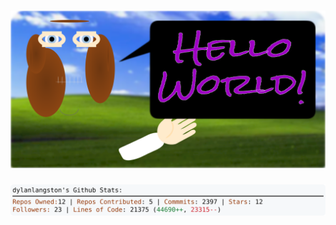 <!-- 
Version 2.0.184
Built Sat Jan 11 2025 05:06:49 GMT+0000 (Coordinated Universal Time)
-->

<h1 align="center">
  <a href="https://github.com/dylanlangston/dylanlangston/tree/master/src" title="Click to View Source">
    <picture width="100%" alt="Dylan">
      <source media="(prefers-color-scheme: dark)" srcset="dylan-dark.svg?version=2.0.184">
      <img src="dylan-light.svg?version=2.0.184" alt="Dylan">
    </picture>
  </a>
</h1>

<div align="center">
  <picture width="100%" alt="Profile Info and Stats">
    <source media="(prefers-color-scheme: dark)" srcset="stats-dark.svg?version=2.0.184">
    <img src="stats-light.svg?version=2.0.184" alt="Profile Info and Stats">
  </picture>
</div>
